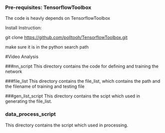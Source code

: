 ### Pre-requisites: TensorflowToolbox
The code is heavly depends on TensorflowToolbox

Install Instruction:

git clone https://github.com/polltooh/TensorflowToolbox.git

make sure it is in the python search path

#Video Analysis

###nn\_script
This directory contains the code for defining and training the network

###file\_list
This directory contains the file\_list, which contains the path and the
filename of training and testing file 

###gen\_list\_script
This directory contains the scipt which used in generating the file\_list.

### data\_process\_script
This directory contains the script which used in processing.





